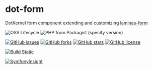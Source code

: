 # dot-form

DotKernel form component extending and customizing [laminas-form](https://github.com/laminas/laminas-form)

![OSS Lifecycle](https://img.shields.io/osslifecycle/dotkernel/dot-form)
![PHP from Packagist (specify version)](https://img.shields.io/packagist/php-v/dotkernel/dot-form/4.2.0)




[![GitHub issues](https://img.shields.io/github/issues/dotkernel/dot-form)](https://github.com/dotkernel/dot-form/issues)
[![GitHub forks](https://img.shields.io/github/forks/dotkernel/dot-form)](https://github.com/dotkernel/dot-form/network)
[![GitHub stars](https://img.shields.io/github/stars/dotkernel/dot-form)](https://github.com/dotkernel/dot-form/stargazers)
[![GitHub license](https://img.shields.io/github/license/dotkernel/dot-form)](https://github.com/dotkernel/dot-form/blob/4.0/LICENSE.md)

[![Build Static](https://github.com/dotkernel/dot-form/actions/workflows/static-analysis.yml/badge.svg?branch=4.0)](https://github.com/dotkernel/dot-form/actions/workflows/static-analysis.yml)

[![SymfonyInsight](https://insight.symfony.com/projects/370a5200-2e49-47da-9988-8e1de8f49502/big.svg)](https://insight.symfony.com/projects/370a5200-2e49-47da-9988-8e1de8f49502https://insight.symfony.com/projects/370a5200-2e49-47da-9988-8e1de8f49502)